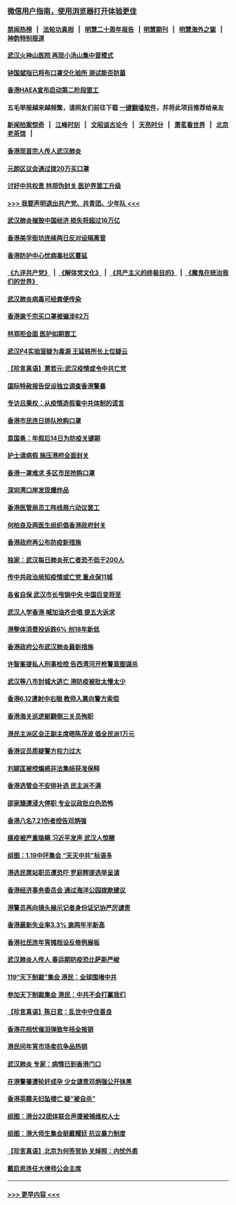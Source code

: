 ### [微信用户指南，使用浏览器打开体验更佳](https://github.com/gfw-breaker/banned-news1/blob/master/indexes/wechat-guide.md?t=0)
#### [禁闻热榜](热点新闻.md?t=0)  &nbsp;&nbsp;|&nbsp;&nbsp; [法轮功真相](https://github.com/gfw-breaker/truth/blob/master/README.md?t=0) &nbsp;&nbsp;|&nbsp;&nbsp; [明慧二十周年报告](https://github.com/gfw-breaker/mh-reports/blob/master/README.md?t=0) &nbsp;&nbsp;|&nbsp;&nbsp;[明慧期刊](https://github.com/gfw-breaker/mh-qikan) &nbsp;&nbsp;|&nbsp;&nbsp; [明慧海外之窗](https://github.com/gfw-breaker/mh-news/blob/master/README.md?t=0) &nbsp;&nbsp;|&nbsp;&nbsp; [神韵特别报道](https://github.com/gfw-breaker/mh-news/blob/master/shenyun.md?t=0)
#### [武汉火神山医院 再现小汤山集中营模式](../pages/nsc415/n11844763.md?t=02050733) 
#### [钟国斌指已将布口罩交化验所 测试能否防菌](../pages/nsc415/n11842783.md?t=02050733) 
#### [香港HAEA宣布启动第二阶段罢工](../pages/nsc415/n11842723.md?t=02050733) 
#### 五毛举报越来越频繁，请网友们前往下载 [一键翻墙软件](https://github.com/gfw-breaker/ssr-accounts)，并将此项目推荐给亲友
#### [新闻拍案惊奇](https://github.com/gfw-breaker/banned-news1/blob/master/pages/link4.md) &nbsp;&nbsp;|&nbsp;&nbsp; [江峰时刻](https://github.com/gfw-breaker/banned-news1/blob/master/pages/link4.md) &nbsp;&nbsp;|&nbsp;&nbsp; [文昭谈古论今](https://github.com/gfw-breaker/banned-news1/blob/master/pages/link4.md) &nbsp;&nbsp;|&nbsp;&nbsp; [天亮时分](https://github.com/gfw-breaker/banned-news1/blob/master/pages/link4.md) &nbsp;&nbsp;|&nbsp;&nbsp; [萧茗看世界](https://github.com/gfw-breaker/banned-news1/blob/master/pages/link4.md) &nbsp;&nbsp;|&nbsp;&nbsp; [北京老茶馆](https://github.com/gfw-breaker/banned-news1/blob/master/pages/link4.md) &nbsp;&nbsp;|&nbsp;&nbsp; 
#### [香港现首宗人传人武汉肺炎](../pages/nsc415/n11842766.md?t=02050733) 
#### [元朗区议会通过拨20万买口罩](../pages/nsc415/n11842754.md?t=02050733) 
#### [讨好中共权贵 林郑伪封关 医护界罢工升级](../pages/nsc415/n11842359.md?t=02050733) 
#### [>>> 我要声明退出共产党、共青团、少年队 <<<](https://github.com/begood0513/goodnews/blob/master/quit/letter.md) 
#### [武汉肺炎摧毁中国经济 损失将超过16万亿](../pages/nsc415/n11839723.md?t=02050733) 
#### [香港美孚街坊连续两日反对设隔离营](../pages/nsc415/n11839962.md?t=02050733) 
#### [香港防护中心忧病毒社区蔓延](../pages/nsc415/n11839933.md?t=02050733) 
#### [《九评共产党》](https://github.com/begood0513/9ping.md/blob/master/README.md) &nbsp;|&nbsp; [《解体党文化》](../../../../jtdwh.md/blob/master/README.md)  &nbsp;|&nbsp; [《共产主义的终极目的》](../../../../gczydzjmd.md/blob/master/README.md) &nbsp;|&nbsp; [《魔鬼在统治我们的世界》](../../../../mgztzwmdsj.md/blob/master/README.md) 
#### [武汉肺炎病毒可经粪便传染](../pages/nsc415/n11839939.md?t=02050733) 
#### [香港逾千宗买口罩被骗涉82万](../pages/nsc415/n11839914.md?t=02050733) 
#### [林郑拒会面 医护如期罢工](../pages/nsc415/n11839892.md?t=02050733) 
#### [武汉P4实验室疑为毒源 王延轶所长上位疑云](../pages/nsc415/n11835543.md?t=02050733) 
#### [【珍言真语】萧若元:武汉疫情或令中共亡党](../pages/nsc415/n11829394.md?t=02050733) 
#### [国际特赦报告促设独立调查香港警暴](../pages/nsc415/n11833845.md?t=02050733) 
#### [专访吕秉权：从疫情造假看中共体制的谎言](../pages/nsc415/n11833813.md?t=02050733) 
#### [香港市民连日排队抢购口罩](../pages/nsc415/n11833794.md?t=02050733) 
#### [袁国勇：年假后14日为防疫关键期](../pages/nsc415/n11831088.md?t=02050733) 
#### [护士请病假 施压港府全面封关](../pages/nsc415/n11831030.md?t=02050733) 
#### [香港一罩难求 多区市民抢购口罩](../pages/nsc415/n11831002.md?t=02050733) 
#### [深圳湾口岸发现爆炸品](../pages/nsc415/n11828802.md?t=02050733) 
#### [香港医管局员工阵线周六动议罢工](../pages/nsc415/n11828762.md?t=02050733) 
#### [何柏良及两医生组织倡香港政府封关](../pages/nsc415/n11828749.md?t=02050733) 
#### [香港政府再公布防疫新措施](../pages/nsc415/n11828716.md?t=02050733) 
#### [独家：武汉每日肺炎死亡者恐不低于200人](../pages/nsc415/n11828240.md?t=02050733) 
#### [传中共政治局知疫情或亡党 重点保11城](../pages/nsc415/n11828145.md?t=02050733) 
#### [各省自保 武汉市长甩锅中央 中国巨变将至](../pages/nsc415/n11828021.md?t=02050733) 
#### [武汉人学香港 喊加油齐合唱 提五大诉求](../pages/nsc415/n11827046.md?t=02050733) 
#### [港整体消费投诉跌6% 创18年新低](../pages/nsc415/n11817280.md?t=02050733) 
#### [香港政府公布武汉肺炎最新措施](../pages/nsc415/n11817152.md?t=02050733) 
#### [许智峯提私人刑事检控 告西湾河开枪警意图谋杀](../pages/nsc415/n11817132.md?t=02050733) 
#### [武汉等八市封城大逃亡 港防疫被批太慢太少](../pages/nsc415/n11817058.md?t=02050733) 
#### [香港6.12遭射中右眼 教师入禀向警方索偿](../pages/nsc415/n11814678.md?t=02050733) 
#### [香港海关巡逻艇翻侧三关员殉职](../pages/nsc415/n11814604.md?t=02050733) 
#### [港民主派区会正副主席晤陈茂波 倡全民派1万元](../pages/nsc415/n11814582.md?t=02050733) 
#### [香港议员质疑警方权力过大](../pages/nsc415/n11814560.md?t=02050733) 
#### [刘颕匡被控煽惑非法集结获准保释](../pages/nsc415/n11811727.md?t=02050733) 
#### [香港选管会不安排补选 民主派不满](../pages/nsc415/n11811691.md?t=02050733) 
#### [邵家臻遭浸大停职 专业议政批白色恐怖](../pages/nsc415/n11811670.md?t=02050733) 
#### [香港八名7.21伤者控告邓炳强](../pages/nsc415/n11811623.md?t=02050733) 
#### [瘟疫被严重隐瞒 习近平发声 武汉人惊醒](../pages/nsc415/n11811186.md?t=02050733) 
#### [组图：1.19中环集会 “天灭中共”标语多](../pages/nsc415/n11809514.md?t=02050733) 
#### [港选民票站职员遭恐吓 罗庭辉提选举呈请](../pages/nsc415/n11808914.md?t=02050733) 
#### [香港经济事务委员会 通过海洋公园拨款建议](../pages/nsc415/n11808906.md?t=02050733) 
#### [港警员再向镜头展示记者身份证记协严厉谴责](../pages/nsc415/n11808888.md?t=02050733) 
#### [香港最新失业率3.3% 逾两年半新高](../pages/nsc415/n11808887.md?t=02050733) 
#### [香港社民连年宵摊档设反修例展板](../pages/nsc415/n11808857.md?t=02050733) 
#### [武汉肺炎人传人 春运期防疫恐比萨斯严峻](../pages/nsc415/n11808739.md?t=02050733) 
#### [119“天下制裁”集会 港民：全球围堵中共](../pages/nsc415/n11806318.md?t=02050733) 
#### [参加天下制裁集会 港民：中共不会打赢我们](../pages/nsc415/n11806596.md?t=02050733) 
#### [【珍言真语】陈日君：乱世中守住善良](../pages/nsc415/n11806247.md?t=02050733) 
#### [香港花档忧催泪弹致年桔全报销](../pages/nsc415/n11806130.md?t=02050733) 
#### [港民间年宵市场卖抗争品热销](../pages/nsc415/n11806073.md?t=02050733) 
#### [武汉肺炎 专家：病情已到香港门口](../pages/nsc415/n11806020.md?t=02050733) 
#### [在港警署遭轮奸成孕 少女谴责邓炳强公开抹黑](../pages/nsc415/n11805981.md?t=02050733) 
#### [香港英籍夫妇坠楼亡 疑“被自杀”](../pages/nsc415/n11805937.md?t=02050733) 
#### [组图：港台22团体联合声援被捕维权人士](../pages/nsc415/n11801834.md?t=02050733) 
#### [组图：港大师生集会挺戴耀廷 抗议暴力制度](../pages/nsc415/n11799298.md?t=02050733) 
#### [【珍言真语】北京为何签贸协 关焯照：内忧外患](../pages/nsc415/n11799790.md?t=02050733) 
#### [戴启思连任大律师公会主席](../pages/nsc415/n11799306.md?t=02050733) 

----
#### [ >>> 更早内容 <<< ](../indexes/nsc415-earlier.md)
